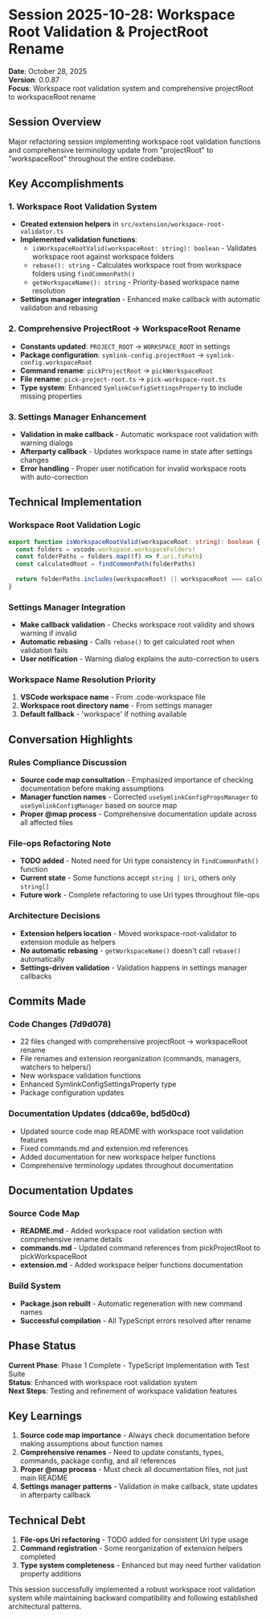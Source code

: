 # Session 2025-10-28: Workspace Root Validation & ProjectRoot Rename

**Date**: October 28, 2025  
**Version**: 0.0.87  
**Focus**: Workspace root validation system and comprehensive projectRoot to workspaceRoot rename

## Session Overview

Major refactoring session implementing workspace root validation functions and comprehensive terminology update from "projectRoot" to "workspaceRoot" throughout the entire codebase.

## Key Accomplishments

### 1. Workspace Root Validation System
- **Created extension helpers** in `src/extension/workspace-root-validator.ts`
- **Implemented validation functions**:
  - `isWorkspaceRootValid(workspaceRoot: string): boolean` - Validates workspace root against workspace folders
  - `rebase(): string` - Calculates workspace root from workspace folders using `findCommonPath()`
  - `getWorkspaceName(): string` - Priority-based workspace name resolution
- **Settings manager integration** - Enhanced make callback with automatic validation and rebasing

### 2. Comprehensive ProjectRoot → WorkspaceRoot Rename
- **Constants updated**: `PROJECT_ROOT` → `WORKSPACE_ROOT` in settings
- **Package configuration**: `symlink-config.projectRoot` → `symlink-config.workspaceRoot`
- **Command rename**: `pickProjectRoot` → `pickWorkspaceRoot`
- **File rename**: `pick-project-root.ts` → `pick-workspace-root.ts`
- **Type system**: Enhanced `SymlinkConfigSettingsProperty` to include missing properties

### 3. Settings Manager Enhancement
- **Validation in make callback** - Automatic workspace root validation with warning dialogs
- **Afterparty callback** - Updates workspace name in state after settings changes
- **Error handling** - Proper user notification for invalid workspace roots with auto-correction

## Technical Implementation

### Workspace Root Validation Logic
```typescript
export function isWorkspaceRootValid(workspaceRoot: string): boolean {
  const folders = vscode.workspace.workspaceFolders!
  const folderPaths = folders.map((f) => f.uri.fsPath)
  const calculatedRoot = findCommonPath(folderPaths)
  
  return folderPaths.includes(workspaceRoot) || workspaceRoot === calculatedRoot
}
```

### Settings Manager Integration
- **Make callback validation** - Checks workspace root validity and shows warning if invalid
- **Automatic rebasing** - Calls `rebase()` to get calculated root when validation fails
- **User notification** - Warning dialog explains the auto-correction to users

### Workspace Name Resolution Priority
1. **VSCode workspace name** - From .code-workspace file
2. **Workspace root directory name** - From settings manager
3. **Default fallback** - 'workspace' if nothing available

## Conversation Highlights

### Rules Compliance Discussion
- **Source code map consultation** - Emphasized importance of checking documentation before making assumptions
- **Manager function names** - Corrected `useSymlinkConfigPropsManager` to `useSymlinkConfigManager` based on source map
- **Proper @map process** - Comprehensive documentation update across all affected files

### File-ops Refactoring Note
- **TODO added** - Noted need for Uri type consistency in `findCommonPath()` function
- **Current state** - Some functions accept `string | Uri`, others only `string[]`
- **Future work** - Complete refactoring to use Uri types throughout file-ops

### Architecture Decisions
- **Extension helpers location** - Moved workspace-root-validator to extension module as helpers
- **No automatic rebasing** - `getWorkspaceName()` doesn't call `rebase()` automatically
- **Settings-driven validation** - Validation happens in settings manager callbacks

## Commits Made

### Code Changes (7d9d078)
- 22 files changed with comprehensive projectRoot → workspaceRoot rename
- File renames and extension reorganization (commands, managers, watchers to helpers/)
- New workspace validation functions
- Enhanced SymlinkConfigSettingsProperty type
- Package configuration updates

### Documentation Updates (ddca69e, bd5d0cd)
- Updated source code map README with workspace root validation features
- Fixed commands.md and extension.md references
- Added documentation for new workspace helper functions
- Comprehensive terminology updates throughout documentation

## Documentation Updates

### Source Code Map
- **README.md** - Added workspace root validation section with comprehensive rename details
- **commands.md** - Updated command references from pickProjectRoot to pickWorkspaceRoot
- **extension.md** - Added workspace helper functions documentation

### Build System
- **Package.json rebuilt** - Automatic regeneration with new command names
- **Successful compilation** - All TypeScript errors resolved after rename

## Phase Status

**Current Phase**: Phase 1 Complete - TypeScript Implementation with Test Suite  
**Status**: Enhanced with workspace root validation system  
**Next Steps**: Testing and refinement of workspace validation features

## Key Learnings

1. **Source code map importance** - Always check documentation before making assumptions about function names
2. **Comprehensive renames** - Need to update constants, types, commands, package config, and all references
3. **Proper @map process** - Must check all documentation files, not just main README
4. **Settings manager patterns** - Validation in make callback, state updates in afterparty callback

## Technical Debt

1. **File-ops Uri refactoring** - TODO added for consistent Uri type usage
2. **Command registration** - Some reorganization of extension helpers completed
3. **Type system completeness** - Enhanced but may need further validation property additions

This session successfully implemented a robust workspace root validation system while maintaining backward compatibility and following established architectural patterns.